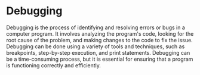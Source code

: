 # Debugging
Debugging is the process of identifying and resolving errors or bugs in a computer program. It involves analyzing the program's code, looking for the root cause of the problem, and making changes to the code to fix the issue. Debugging can be done using a variety of tools and techniques, such as breakpoints, step-by-step execution, and print statements. Debugging can be a time-consuming process, but it is essential for ensuring that a program is functioning correctly and efficiently.






